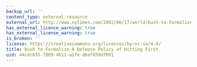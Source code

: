 ```yaml
---
backup_url: ''
content_type: external-resource
external_url: http://www.nytimes.com/2002/06/17/world/bush-to-formalize-a-defense-policy-of-hitting-first.html
has_external_licence_warning: true
has_external_license_warning: true
is_broken: ''
license: https://creativecommons.org/licenses/by-nc-sa/4.0/
title: Bush to Formalize A Defense Policy of Hitting First
uid: 44cdc035-7809-4b11-a1fe-d6ef859df091
---
```


